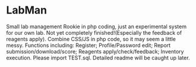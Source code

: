 # LabMan
Small lab management
Rookie in php coding, just an experimental system for our own lab.
Not yet completely finished!(Especially the feedback of reagents apply).
Combine CSS/JS in php code, so it may seem a little messy.
Functions including: Register; Profile/Password edit; Report submission/download/score; 
Reagents apply/check/feedback; Inventory execution.
Please import TEST.sql.
Detailed readme will be caught up later.
